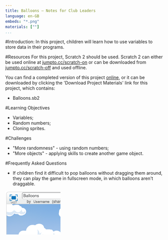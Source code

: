 ```yaml
---
title: Balloons — Notes for Club Leaders
language: en-GB
embeds: "*.png"
materials: [""]
...
```


#Introduction:
In this project, children will learn how to use variables to store data in their programs.

#Resources
For this project, Scratch 2 should be used. Scratch 2 can either be used online at [jumpto.cc/scratch-on](http://jumpto.cc/scratch-on) or can be downloaded from [jumpto.cc/scratch-off](http://jumpto.cc/scratch-off) and used offline.

You can find a completed version of this project <a href="http://scratch.mit.edu/projects/26745384/#editor">online</a>, or it can be downloaded by clicking the 'Download Project Materials' link for this project, which contains:

+ Balloons.sb2

#Learning Objectives
+ Variables;
+ Random numbers;
+ Cloning sprites.

#Challenges
+ "More randomness" - using random numbers;
+ "More objects" - applying skills to create another game object.

#Frequently Asked Questions
+ If children find it difficult to pop balloons without dragging them around, they can play the game in fullscreen mode, in which balloons aren't draggable.

![screenshot](balloons-fullscreen.png)